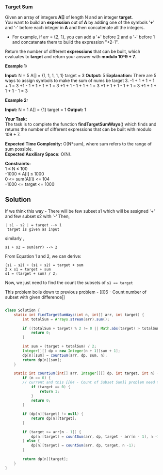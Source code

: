 ### [Target Sum](https://www.geeksforgeeks.org/problems/target-sum-1626326450/1)

Given an array of integers **A[]** of length N and an integer **target**.  
You want to build an **expression** out of **A** by adding one of the symbols '**+**' and '**-**' before each integer in **A** and then concatenate all the integers.

- For example, if arr = {2, 1}, you can add a '**+**' before 2 and a '**-**' before 1 and concatenate them to build the expression "+2-1".

Return the number of different **expressions** that can be built, which evaluates to **target** and return your answer with **modulo 10^9 + 7**.

  
**Example 1:**

**Input:**
N = 5
A[] = {1, 1, 1, 1, 1}
target = 3
**Output:**
5
**Explanation:**
There are 5 ways to assign symbols to 
make the sum of nums be target 3.
-1 + 1 + 1 + 1 + 1 = 3
+1 - 1 + 1 + 1 + 1 = 3
+1 + 1 - 1 + 1 + 1 = 3
+1 + 1 + 1 - 1 + 1 = 3
+1 + 1 + 1 + 1 - 1 = 3

**Example 2:**

**Input:**
N = 1
A[] = {1}
target = 1
**Output:**
1

**Your Task:**  
The task is to complete the function **findTargetSumWays**() which finds and returns the number of different expressions that can be built with modulo 109 + 7.

**Expected Time Complexity:** O(N*sum), where sum refers to the range of sum possible.  
**Expected Auxiliary Space:** O(N).

**Constraints:**  
1 ≤ N ≤ 100  
-1000 ≤ A[i] ≤ 1000  
0 <= sum(A[i]) <= 104  
-1000 <= target <= 1000

## Solution

If we think this way -
There will be few subset s1 which will be assigned '+' and few subset s2 with '-'
Then, 

	| s1 - s2 | = target --> 1
	 target is given as input
similarly , 

	s1 + s2 = sum(arr) --> 2

From Equation 1 and 2, we can derive:

	(s1 - s2) + (s1 + s2) = target + sum
	2 x s1 = target + sum
	s1 = (target + sum) / 2;
Now, we just need to find the count the subsets of `s1 == target `

This problem boils down to previous problem - [[06 - Count number of subset with given difference]]


```java

class Solution {
    static int findTargetSumWays(int n, int[] arr, int target) {
        int totalSum = Arrays.stream(arr).sum();
        
        if ((totalSum + target) % 2 != 0 || Math.abs(target) > totalSum) {
            return 0;
        }
        
        int sum = (target + totalSum) / 2;
        Integer[][] dp = new Integer[n + 1][sum + 1];
        dp[n][sum] = countSum(arr, dp, sum, n);
        return dp[n][sum];
    }
    
    static int countSum(int[] arr, Integer[][] dp, int target, int n) {
        if (n == 0) {
        // current and this [[04 - Count of Subset Sum]] problem need to be executed till end of the array since we need all the target even with zero, ex - arr = [0, 0, 0] , because we need count here
            if (target == 0) {
                return 1;
            }
            return 0;
        }
        
        if (dp[n][target] != null) {
            return dp[n][target];
        }
        
        if (target >= arr[n - 1]) {
            dp[n][target] = countSum(arr, dp, target - arr[n - 1], n -1) + countSum(arr, dp, target, n -1);
        } else {
            dp[n][target] = countSum(arr, dp, target, n -1);
        }
        
        return dp[n][target];
    }
}

```

